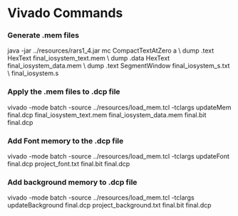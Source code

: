 <h1>Vivado Commands</h1>

<h3>Generate .mem files</h3>
java -jar ../resources/rars1_4.jar mc CompactTextAtZero a \
  dump .text HexText final_iosystem_text.mem \
  dump .data HexText final_iosystem_data.mem \
  dump .text SegmentWindow final_iosystem_s.txt \
  final_iosystem.s

<h3>Apply the .mem files to .dcp file</h3>
vivado -mode batch -source ../resources/load_mem.tcl -tclargs updateMem final.dcp final_iosystem_text.mem final_iosystem_data.mem final.bit final.dcp

<h3>Add Font memory to the .dcp file</h3>
vivado -mode batch -source ../resources/load_mem.tcl -tclargs updateFont final.dcp project_font.txt final.bit final.dcp

<h3>Add background memory to .dcp file</h3>
vivado -mode batch -source ../resources/load_mem.tcl -tclargs updateBackground final.dcp project_background.txt final.bit final.dcp


